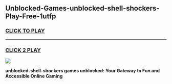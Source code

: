 
## Unblocked-Games-unblocked-shell-shockers-Play-Free-1utfp
<h3>
<a href="https://premium76.site?title=unblocked-shell-shockers&ref=23A">CLICK TO PLAY</a></h3>
<hr>

<h3>
<a href="https://premium76.site?title=unblocked-shell-shockers&ref=23A">CLICK 2 PLAY</a>
  
</h3>

<a href="https://premium76.site?title=unblocked-shell-shockers&ref=23A"><img src="https://clearcache.store/games.png"></a>


**unblocked-shell-shockers games unblocked: Your Gateway to Fun and Accessible Online Gaming**
